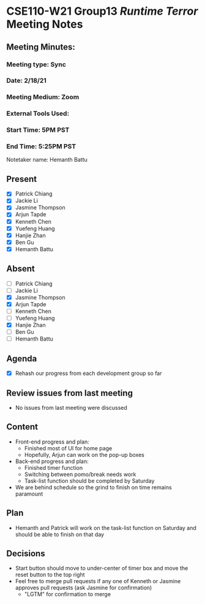 # CSE110-W21 Group13 *Runtime Terror* Meeting Notes

## Meeting Minutes: 

### Meeting type: Sync

### Date: 2/18/21

### Meeting Medium: Zoom

### External Tools Used:  

### Start Time: 5PM PST

### End Time: 5:25PM PST

Notetaker name: Hemanth Battu

## Present

- [x] Patrick Chiang
- [x] Jackie Li
- [x] Jasmine Thompson
- [x] Arjun Tapde
- [x] Kenneth Chen
- [x] Yuefeng Huang
- [x] Hanjie Zhan
- [x] Ben Gu
- [x] Hemanth Battu

## Absent

- [ ] Patrick Chiang
- [ ] Jackie Li
- [x] Jasmine Thompson
- [x] Arjun Tapde
- [ ] Kenneth Chen
- [ ] Yuefeng Huang
- [x] Hanjie Zhan
- [ ] Ben Gu
- [ ] Hemanth Battu

## Agenda

- [x] Rehash our progress from each development group so far

## Review issues from last meeting
* No issues from last meeting were discussed

## Content
* Front-end progress and plan:
    * Finished most of UI for home page
    * Hopefully, Arjun can work on the pop-up boxes 
* Back-end progress and plan:
    * Finished timer function
    * Switching between pomo/break needs work
    * Task-list function should be completed by Saturday
* We are behind schedule so the grind to finish on time remains paramount
   
## Plan
* Hemanth and Patrick will work on the task-list function on Saturday and should be able to finish on that day

## Decisions
* Start button should move to under-center of timer box and move the reset button to the top right
* Feel free to merge pull requests if any one of Kenneth or Jasmine approves pull requests (ask Jasmine for confirmation)
    * "LGTM" for confirmation to merge
